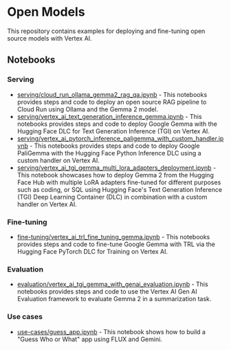 # Open Models

This repository contains examples for deploying and fine-tuning open source models with Vertex AI.

## Notebooks

### Serving

- [serving/cloud_run_ollama_gemma2_rag_qa.ipynb](./serving/cloud_run_ollama_gemma2_rag_qa.ipynb) - This notebooks provides steps and code to deploy an open source RAG pipeline to Cloud Run using Ollama and the Gemma 2 model.
- [serving/vertex_ai_text_generation_inference_gemma.ipynb](./serving/vertex_ai_text_generation_inference_gemma.ipynb) - This notebooks provides steps and code to deploy Google Gemma with the Hugging Face DLC for Text Generation Inference (TGI) on Vertex AI.
- [serving/vertex_ai_pytorch_inference_paligemma_with_custom_handler.ipynb](./serving/vertex_ai_pytorch_inference_paligemma_with_custom_handler.ipynb) - This notebooks provides steps and code to deploy Google PaliGemma with the Hugging Face Python Inference DLC using a custom handler on Vertex AI.
- [serving/vertex_ai_tgi_gemma_multi_lora_adapters_deployment.ipynb](./serving/vertex_ai_tgi_gemma_multi_lora_adapters_deployment.ipynb) - This notebook showcases how to deploy Gemma 2 from the Hugging Face Hub with multiple LoRA adapters fine-tuned for different purposes such as coding, or SQL using Hugging Face's Text Generation Inference (TGI) Deep Learning Container (DLC) in combination with a custom handler on Vertex AI.

### Fine-tuning

- [fine-tuning/vertex_ai_trl_fine_tuning_gemma.ipynb](./fine-tuning/vertex_ai_trl_fine_tuning_gemma.ipynb) - This notebooks provides steps and code to fine-tune Google Gemma with TRL via the Hugging Face PyTorch DLC for Training on Vertex AI.

### Evaluation

- [evaluation/vertex_ai_tgi_gemma_with_genai_evaluation.ipynb](./evaluation/vertex_ai_tgi_gemma_with_genai_evaluation.ipynb) - This notebooks provides steps and code to use the Vertex AI Gen AI Evaluation framework to evaluate Gemma 2 in a summarization task.

### Use cases

- [use-cases/guess_app.ipynb](./use-cases/guess_app.ipynb) - This notebook shows how to build a "Guess Who or What" app using FLUX and Gemini.

